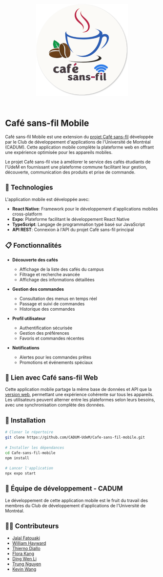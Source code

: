 <br/>
<br/>
<p align="center">
  <a href="https://cafesansfil.onrender.com/">
    <img src="logo.png" width="300">
  </a>
</p>
<br/>

# Café sans-fil Mobile

Café sans-fil Mobile est une extension du [projet Café sans-fil](https://cafesansfil.onrender.com/) développée par le Club de développement d'applications de l'Université de Montréal (CADUM). Cette application mobile complète la plateforme web en offrant une expérience optimisée pour les appareils mobiles.

Le projet Café sans-fil vise à améliorer le service des cafés étudiants de l'UdeM en fournissant une plateforme commune facilitant leur gestion, découverte, communication des produits et prise de commande.

## 📱 Technologies

L'application mobile est développée avec:

- **React Native**: Framework pour le développement d'applications mobiles cross-platform
- **Expo**: Plateforme facilitant le développement React Native
- **TypeScript**: Langage de programmation typé basé sur JavaScript
- **API REST**: Connexion à l'API du projet Café sans-fil principal

## 📋 Fonctionnalités

- **Découverte des cafés**
  - Affichage de la liste des cafés du campus
  - Filtrage et recherche avancée
  - Affichage des informations détaillées
  
- **Gestion des commandes**
  - Consultation des menus en temps réel
  - Passage et suivi de commandes
  - Historique des commandes
  
- **Profil utilisateur**
  - Authentification sécurisée
  - Gestion des préférences
  - Favoris et commandes récentes

- **Notifications**
  - Alertes pour les commandes prêtes
  - Promotions et événements spéciaux

## 🔄 Lien avec Café sans-fil Web

Cette application mobile partage la même base de données et API que la [version web](https://cafesansfil.onrender.com/), permettant une expérience cohérente sur tous les appareils. Les utilisateurs peuvent alterner entre les plateformes selon leurs besoins, avec une synchronisation complète des données.

## 🚀 Installation

```bash
# Cloner le répertoire
git clone https://github.com/CADUM-UdeM/Cafe-sans-fil-mobile.git

# Installer les dépendances
cd Cafe-sans-fil-mobile
npm install

# Lancer l'application
npx expo start
```

## 👥 Équipe de développement - CADUM

Le développement de cette application mobile est le fruit du travail des membres du Club de développement d'applications de l'Université de Montréal.

## 👨‍💻 Contributeurs

- [Jalal Fatouaki](https://github.com/jalalfatouakii) 
- [William Hayward](https://github.com/Griselda15)
- [Thierno Diallo](https://github.com/dthierno/CafeSansFils) 
- [Flora Kang](https://github.com/flower-png) 
- [Ding Wen Li](https://github.com/echobat88) 
- [Trung Nguyen](https://github.com/likeskymore) 
- [Kevin Wang](https://github.com/Kevin-Wang78) 


